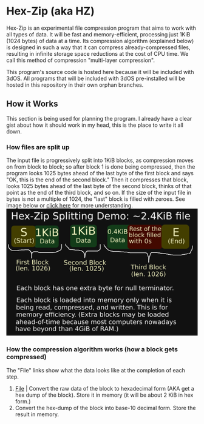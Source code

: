 # Hex-Zip (aka HZ)
Hex-Zip is an experimental file compression program that aims to work with all types of data. It will be fast and memory-efficient, processing just 1KiB (1024 bytes) of data at a time. Its compression algorithm (explained below) is designed in such a way that it can compress already-compressed files, resulting in infinite storage space reductions at the cost of CPU time. We call this method of compression "multi-layer compression".

This program's source code is hosted here because it will be included with 3dOS. All programs that will be included with 3dOS pre-installed will be hosted in this repository in their own orphan branches.
## How it Works
This section is being used for planning the program. I already have a clear gist about how it should work in my head, this is the place to write it all down. 

### How files are split up
The input file is progressively split into 1KiB blocks, as compression moves on from block to block; so after block 1 is done being compressed, then the program looks 1025 bytes ahead of the last byte of the first block and says "OK, this is the end of the second block." Then it compresses that block, looks 1025 bytes ahead of the last byte of the second block, thinks of that point as the end of the third block, and so on. If the size of the input file in bytes is not a multiple of 1024, the "last" block is filled with zeroes. See image below or [click here](./assets/readme/hzdms1.svg) for more understanding.  
<img src="./assets/readme/hzdms1.svg">

### How the compression algorithm works (how a block gets compressed)
The "File" links show what the data looks like at the completion of each step.
1. [File](./assets/readme/stage1) | Convert the raw data of the block to hexadecimal form (AKA get a hex dump of the block). Store it in memory (it will be about 2 KiB in hex form.)
2. Convert the hex-dump of the block into base-10 decimal form. Store the result in memory.